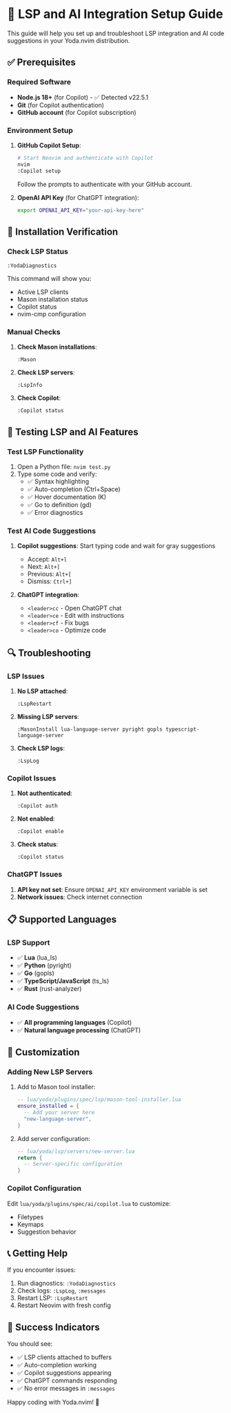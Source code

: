 # 🚀 LSP and AI Integration Setup Guide

This guide will help you set up and troubleshoot LSP integration and AI code suggestions in your Yoda.nvim distribution.

## ✅ Prerequisites

### Required Software
- **Node.js 18+** (for Copilot) - ✅ Detected v22.5.1
- **Git** (for Copilot authentication)
- **GitHub account** (for Copilot subscription)

### Environment Setup
1. **GitHub Copilot Setup**:
   ```bash
   # Start Neovim and authenticate with Copilot
   nvim
   :Copilot setup
   ```
   Follow the prompts to authenticate with your GitHub account.

2. **OpenAI API Key** (for ChatGPT integration):
   ```bash
   export OPENAI_API_KEY="your-api-key-here"
   ```

## 🔧 Installation Verification

### Check LSP Status
```vim
:YodaDiagnostics
```
This command will show you:
- Active LSP clients
- Mason installation status
- Copilot status
- nvim-cmp configuration

### Manual Checks
1. **Check Mason installations**:
   ```vim
   :Mason
   ```
   
2. **Check LSP servers**:
   ```vim
   :LspInfo
   ```
   
3. **Check Copilot**:
   ```vim
   :Copilot status
   ```

## 🎯 Testing LSP and AI Features

### Test LSP Functionality
1. Open a Python file: `nvim test.py`
2. Type some code and verify:
   - ✅ Syntax highlighting
   - ✅ Auto-completion (Ctrl+Space)
   - ✅ Hover documentation (K)
   - ✅ Go to definition (gd)
   - ✅ Error diagnostics

### Test AI Code Suggestions
1. **Copilot suggestions**: Start typing code and wait for gray suggestions
   - Accept: `Alt+l`
   - Next: `Alt+]`
   - Previous: `Alt+[`
   - Dismiss: `Ctrl+]`

2. **ChatGPT integration**:
   - `<leader>cc` - Open ChatGPT chat
   - `<leader>ce` - Edit with instructions
   - `<leader>cf` - Fix bugs
   - `<leader>co` - Optimize code

## 🔍 Troubleshooting

### LSP Issues
1. **No LSP attached**:
   ```vim
   :LspRestart
   ```

2. **Missing LSP servers**:
   ```vim
   :MasonInstall lua-language-server pyright gopls typescript-language-server
   ```

3. **Check LSP logs**:
   ```vim
   :LspLog
   ```

### Copilot Issues
1. **Not authenticated**:
   ```vim
   :Copilot auth
   ```

2. **Not enabled**:
   ```vim
   :Copilot enable
   ```

3. **Check status**:
   ```vim
   :Copilot status
   ```

### ChatGPT Issues
1. **API key not set**: Ensure `OPENAI_API_KEY` environment variable is set
2. **Network issues**: Check internet connection

## 📋 Supported Languages

### LSP Support
- ✅ **Lua** (lua_ls)
- ✅ **Python** (pyright)
- ✅ **Go** (gopls)
- ✅ **TypeScript/JavaScript** (ts_ls)
- ✅ **Rust** (rust-analyzer)

### AI Code Suggestions
- ✅ **All programming languages** (Copilot)
- ✅ **Natural language processing** (ChatGPT)

## 🎨 Customization

### Adding New LSP Servers
1. Add to Mason tool installer:
   ```lua
   -- lua/yoda/plugins/spec/lsp/mason-tool-installer.lua
   ensure_installed = {
     -- Add your server here
     "new-language-server",
   }
   ```

2. Add server configuration:
   ```lua
   -- lua/yoda/lsp/servers/new-server.lua
   return {
     -- Server-specific configuration
   }
   ```

### Copilot Configuration
Edit `lua/yoda/plugins/spec/ai/copilot.lua` to customize:
- Filetypes
- Keymaps
- Suggestion behavior

## 📞 Getting Help

If you encounter issues:

1. Run diagnostics: `:YodaDiagnostics`
2. Check logs: `:LspLog`, `:messages`
3. Restart LSP: `:LspRestart`
4. Restart Neovim with fresh config

## 🎉 Success Indicators

You should see:
- ✅ LSP clients attached to buffers
- ✅ Auto-completion working
- ✅ Copilot suggestions appearing
- ✅ ChatGPT commands responding
- ✅ No error messages in `:messages`

Happy coding with Yoda.nvim! 🚀
